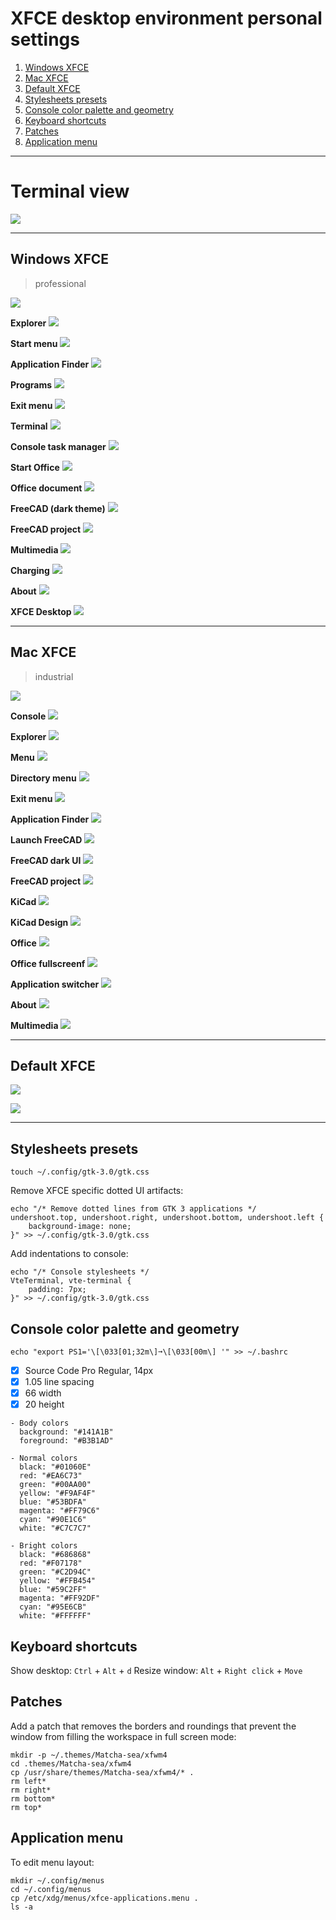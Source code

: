 # XFCE desktop environment personal settings

1. [Windows XFCE](#windows-xfce)
2. [Mac XFCE](#mac-xfce)
3. [Default XFCE](#default-xfce)
4. [Stylesheets presets](#stylesheets-presets)
5. [Console color palette and geometry](#console-color-palette-and-geometry)
6. [Keyboard shortcuts](#keyboard-shortcuts)
7. [Patches](#patches)
8. [Application menu](#application-menu)

---

# Terminal view

![](minimal/console.png)

---

## Windows XFCE
> professional

![](minimal/win/desktop.png)

**Explorer**
![](minimal/win/explorer.png)

**Start menu**
![](minimal/win/menu.png)

**Application Finder**
![](minimal/win/menu-find.png)

**Programs**
![](minimal/win/programms.png)

**Exit menu**
![](minimal/win/menu-exit.png)

**Terminal**
![](minimal/win/terminal.png)

**Console task manager**
![](minimal/win/terminal-htop.png)

**Start Office**
![](minimal/win/office-start.png)

**Office document**
![](minimal/win/office-document.png)

**FreeCAD (dark theme)**
![](minimal/win/freecad-start.png)

**FreeCAD project**
![](minimal/win/freecad-project.png)

**Multimedia**
![](minimal/win/multimedia.png)

**Charging**
![](minimal/win/charging.png)

**About**
![](minimal/win/terminal-screenfetch.png)

**XFCE Desktop**
![](minimal/win/xfce.png)

---

## Mac XFCE
> industrial

![](minimal/mac/desktop.png)

**Console**
![](minimal/mac/console-ls.png)

**Explorer**
![](minimal/mac/explorer.png)

**Menu**
![](minimal/mac/menu.png)

**Directory menu**
![](minimal/mac/menu-dirs.png)

**Exit menu**
![](minimal/mac/menu-exit.png)

**Application Finder**
![](minimal/mac/menu-find.png)

**Launch FreeCAD**
![](minimal/mac/freecad-start.png)

**FreeCAD dark UI**
![](minimal/mac/freecad-documents.png)

**FreeCAD project**
![](minimal/mac/freecad-pro.png)

**KiCad**
![](minimal/mac/kicad.png)

**KiCad Design**
![](minimal/mac/kicad2.png)

**Office**
![](minimal/mac/office-1.png)

**Office fullscreenf**
![](minimal/mac/office-2.png)

**Application switcher**
![](minimal/mac/alt-tab-switcher.png)

**About**
![](minimal/mac/console.png)

**Multimedia**
![](minimal/mac/multimedia.png)

---

## Default XFCE

![](minimal/default/desktop.png)

![](minimal/default/workspace.png)

---

## Stylesheets presets

```
touch ~/.config/gtk-3.0/gtk.css
```

Remove XFCE specific dotted UI artifacts:

```
echo "/* Remove dotted lines from GTK 3 applications */
undershoot.top, undershoot.right, undershoot.bottom, undershoot.left {
	background-image: none;
}" >> ~/.config/gtk-3.0/gtk.css
```

Add indentations to console:

```
echo "/* Console stylesheets */
VteTerminal, vte-terminal {
	padding: 7px;
}" >> ~/.config/gtk-3.0/gtk.css
```

## Console color palette and geometry

```
echo "export PS1='\[\033[01;32m\]➞\[\033[00m\] '" >> ~/.bashrc
```

- [x] Source Code Pro Regular, 14px
- [x] 1.05 line spacing
- [x] 66 width
- [x] 20 height

```
- Body colors
  background: "#141A1B"
  foreground: "#B3B1AD"

- Normal colors
  black: "#01060E"
  red: "#EA6C73"
  green: "#00AA00"
  yellow: "#F9AF4F"
  blue: "#53BDFA"
  magenta: "#FF79C6"
  cyan: "#90E1C6"
  white: "#C7C7C7"

- Bright colors
  black: "#686868"
  red: "#F07178"
  green: "#C2D94C"
  yellow: "#FFB454"
  blue: "#59C2FF"
  magenta: "#FF92DF"
  cyan: "#95E6CB"
  white: "#FFFFFF"
```

## Keyboard shortcuts

Show desktop: `Ctrl` + `Alt` + `d`
Resize window: `Alt` + `Right click` + `Move`


## Patches

Add a patch that removes the borders and roundings that prevent the window from filling the workspace in full screen mode:

```
mkdir -p ~/.themes/Matcha-sea/xfwm4
cd .themes/Matcha-sea/xfwm4
cp /usr/share/themes/Matcha-sea/xfwm4/* .
rm left*
rm right*
rm bottom*
rm top*
```

## Application menu

To edit menu layout:

```
mkdir ~/.config/menus
cd ~/.config/menus
cp /etc/xdg/menus/xfce-applications.menu .
ls -a
```